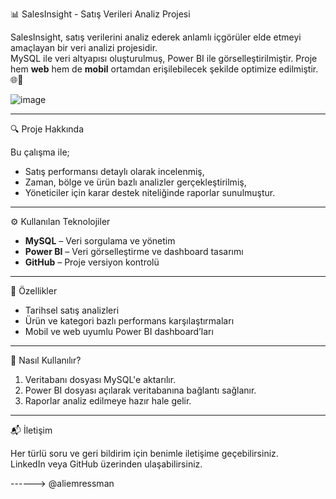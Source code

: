 📊 SalesInsight - Satış Verileri Analiz Projesi

SalesInsight, satış verilerini analiz ederek anlamlı içgörüler elde etmeyi amaçlayan bir veri analizi projesidir.  
MySQL ile veri altyapısı oluşturulmuş, Power BI ile görselleştirilmiştir. Proje hem **web** hem de **mobil** ortamdan erişilebilecek şekilde optimize edilmiştir. 🌐📱

![image](https://github.com/user-attachments/assets/468f48d1-1b33-4189-9e37-cb1e8655b6ff)


---

🔍 Proje Hakkında

Bu çalışma ile;

- Satış performansı detaylı olarak incelenmiş,
- Zaman, bölge ve ürün bazlı analizler gerçekleştirilmiş,
- Yöneticiler için karar destek niteliğinde raporlar sunulmuştur.

---

⚙️ Kullanılan Teknolojiler

- **MySQL** – Veri sorgulama ve yönetim  
- **Power BI** – Veri görselleştirme ve dashboard tasarımı  
- **GitHub** – Proje versiyon kontrolü  

---

🚀 Özellikler

- Tarihsel satış analizleri  
- Ürün ve kategori bazlı performans karşılaştırmaları  
- Mobil ve web uyumlu Power BI dashboard’ları

---

🧩 Nasıl Kullanılır?

1. Veritabanı dosyası MySQL'e aktarılır.  
2. Power BI dosyası açılarak veritabanına bağlantı sağlanır.  
3. Raporlar analiz edilmeye hazır hale gelir.

---

📬 İletişim

Her türlü soru ve geri bildirim için benimle iletişime geçebilirsiniz.  
LinkedIn veya GitHub üzerinden ulaşabilirsiniz.

------> @aliemressman

